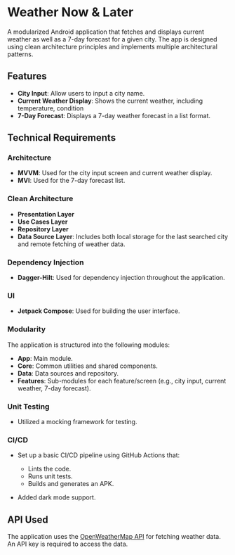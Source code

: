# Weather Now & Later

A modularized Android application that fetches and displays current weather as well as a 7-day forecast for a given city. The app is designed using clean architecture principles and implements multiple architectural patterns.

## Features

- **City Input**: Allow users to input a city name.
- **Current Weather Display**: Shows the current weather, including temperature, condition
- **7-Day Forecast**: Displays a 7-day weather forecast in a list format.

## Technical Requirements

### Architecture

- **MVVM**: Used for the city input screen and current weather display.
- **MVI**: Used for the 7-day forecast list.

### Clean Architecture

- **Presentation Layer**
- **Use Cases Layer**
- **Repository Layer**
- **Data Source Layer**: Includes both local storage for the last searched city and remote fetching of weather data.

### Dependency Injection

- **Dagger-Hilt**: Used for dependency injection throughout the application.

### UI

- **Jetpack Compose**: Used for building the user interface.

### Modularity

The application is structured into the following modules:

- **App**: Main module.
- **Core**: Common utilities and shared components.
- **Data**: Data sources and repository.
- **Features**: Sub-modules for each feature/screen (e.g., city input, current weather, 7-day forecast).

### Unit Testing

- Utilized a mocking framework for testing.

### CI/CD

- Set up a basic CI/CD pipeline using GitHub Actions that:
  - Lints the code.
  - Runs unit tests.
  - Builds and generates an APK.

- Added dark mode support.

## API Used

The application uses the [OpenWeatherMap API](https://openweathermap.org/api) for fetching weather data. An API key is required to access the data.
